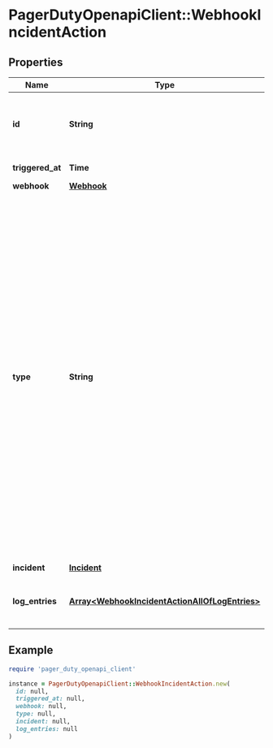 # PagerDutyOpenapiClient::WebhookIncidentAction

## Properties

| Name | Type | Description | Notes |
| ---- | ---- | ----------- | ----- |
| **id** | **String** | Uniquely identifies this outgoing webhook message; can be used for idempotency when processing the messages. | [optional][readonly] |
| **triggered_at** | **Time** | The date/time when this message was was sent. | [optional][readonly] |
| **webhook** | [**Webhook**](Webhook.md) |  | [optional] |
| **type** | **String** | The type of action being reported by this message. * &#x60;incident.trigger&#x60; - Sent when an incident is newly created/triggered. * &#x60;incident.acknowledge&#x60; - Sent when an incident is acknowledged by a user. * &#x60;incident.unacknowledge&#x60; - Sent when an incident is unacknowledged due to its acknowledgement timing out. * &#x60;incident.resolve&#x60; - Sent when an incident has been resolved. * &#x60;incident.assign&#x60; - Sent when an incident has been assigned to another user. Often occurs in concert with an &#x60;acknowledge&#x60;. * &#x60;incident.escalate&#x60; - Sent when an incident has been escalated to another user in the same escalation chain. * &#x60;incident.delegate&#x60; - Sent when an incident has been reassigned to another escalation policy. * &#x60;incident.annotate&#x60; - Sent when a note is created on an incident.  | [optional] |
| **incident** | [**Incident**](Incident.md) |  | [optional] |
| **log_entries** | [**Array&lt;WebhookIncidentActionAllOfLogEntries&gt;**](WebhookIncidentActionAllOfLogEntries.md) | Log Entries that correspond to the action this Webhook is reporting. Includes the channels. | [optional] |

## Example

```ruby
require 'pager_duty_openapi_client'

instance = PagerDutyOpenapiClient::WebhookIncidentAction.new(
  id: null,
  triggered_at: null,
  webhook: null,
  type: null,
  incident: null,
  log_entries: null
)
```

